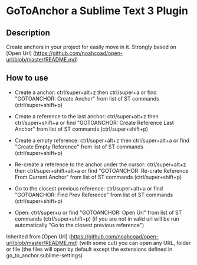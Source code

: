 # GoToAnchor a Sublime Text 3 Plugin

## Description
Create anchors in your project for easily move in it.
Strongly based on [Open Url] (https://github.com/noahcoad/open-url/blob/master/README.md)

## How to use


* Create a anchor: ctrl/super+alt+z then ctrl/super+a or find "GOTOANCHOR: Create Anchor" from list of ST commands (ctrl/super+shift+p)
* Create a reference to the last anchor: ctrl/super+alt+z then ctrl/super+shift+a or find "GOTOANCHOR: Create Reference Last Anchor" from list of ST commands (ctrl/super+shift+p)
* Create a empty reference: ctrl/super+alt+z then ctrl/super+alt+a or find "Create Empty Reference" from list of ST commands (ctrl/super+shift+p)
* Re-create a reference to the anchor under the cursor: ctrl/super+alt+z then ctrl/super+shift+alt+a or find "GOTOANCHOR: Re-crate Reference From Current Anchor" from list of ST commands (ctrl/super+shift+p)

* Go to the closest previous reference: ctrl/super+alt+u or find "GOTOANCHOR: Find Prev Reference" from list of ST commands (ctrl/super+shift+p)
* Open: ctrl/super+u or find "GOTOANCHOR: Open Url" from list of ST commands (ctrl/super+shift+p) (if you are not in valid url will be run automatically "Go to the closest previous reference")

Inherited from [Open Url] (https://github.com/noahcoad/open-url/blob/master/README.md) (with some cut) you can open any URL, folder or file (the files will open by default except the extensions defined in go_to_anchor.sublime-settings)
